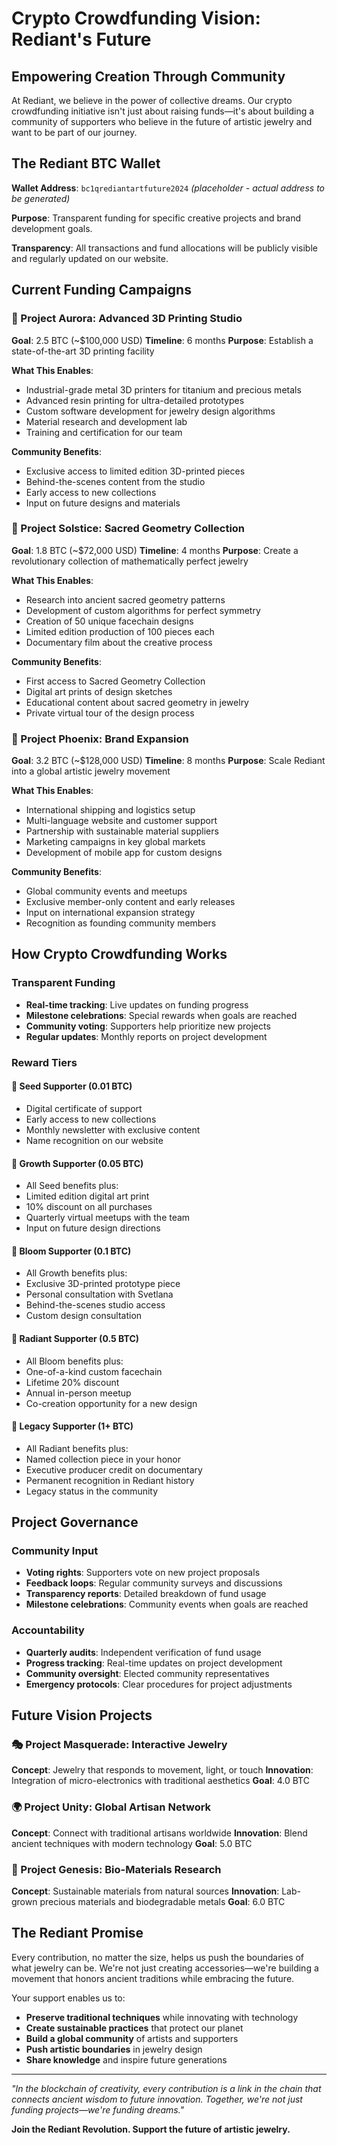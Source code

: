 # Crypto Crowdfunding Vision: Rediant's Future

## Empowering Creation Through Community

At Rediant, we believe in the power of collective dreams. Our crypto crowdfunding initiative isn't just about raising funds—it's about building a community of supporters who believe in the future of artistic jewelry and want to be part of our journey.

## The Rediant BTC Wallet

**Wallet Address**: `bc1qrediantartfuture2024` *(placeholder - actual address to be generated)*

**Purpose**: Transparent funding for specific creative projects and brand development goals.

**Transparency**: All transactions and fund allocations will be publicly visible and regularly updated on our website.

## Current Funding Campaigns

### 🎨 Project Aurora: Advanced 3D Printing Studio
**Goal**: 2.5 BTC (~$100,000 USD)
**Timeline**: 6 months
**Purpose**: Establish a state-of-the-art 3D printing facility

**What This Enables**:
- Industrial-grade metal 3D printers for titanium and precious metals
- Advanced resin printing for ultra-detailed prototypes
- Custom software development for jewelry design algorithms
- Material research and development lab
- Training and certification for our team

**Community Benefits**:
- Exclusive access to limited edition 3D-printed pieces
- Behind-the-scenes content from the studio
- Early access to new collections
- Input on future designs and materials

### 🌟 Project Solstice: Sacred Geometry Collection
**Goal**: 1.8 BTC (~$72,000 USD)
**Timeline**: 4 months
**Purpose**: Create a revolutionary collection of mathematically perfect jewelry

**What This Enables**:
- Research into ancient sacred geometry patterns
- Development of custom algorithms for perfect symmetry
- Creation of 50 unique facechain designs
- Limited edition production of 100 pieces each
- Documentary film about the creative process

**Community Benefits**:
- First access to Sacred Geometry Collection
- Digital art prints of design sketches
- Educational content about sacred geometry in jewelry
- Private virtual tour of the design process

### 🚀 Project Phoenix: Brand Expansion
**Goal**: 3.2 BTC (~$128,000 USD)
**Timeline**: 8 months
**Purpose**: Scale Rediant into a global artistic jewelry movement

**What This Enables**:
- International shipping and logistics setup
- Multi-language website and customer support
- Partnership with sustainable material suppliers
- Marketing campaigns in key global markets
- Development of mobile app for custom designs

**Community Benefits**:
- Global community events and meetups
- Exclusive member-only content and early releases
- Input on international expansion strategy
- Recognition as founding community members

## How Crypto Crowdfunding Works

### Transparent Funding
- **Real-time tracking**: Live updates on funding progress
- **Milestone celebrations**: Special rewards when goals are reached
- **Community voting**: Supporters help prioritize new projects
- **Regular updates**: Monthly reports on project development

### Reward Tiers

#### 🌱 Seed Supporter (0.01 BTC)
- Digital certificate of support
- Early access to new collections
- Monthly newsletter with exclusive content
- Name recognition on our website

#### 🌿 Growth Supporter (0.05 BTC)
- All Seed benefits plus:
- Limited edition digital art print
- 10% discount on all purchases
- Quarterly virtual meetups with the team
- Input on future design directions

#### 🌳 Bloom Supporter (0.1 BTC)
- All Growth benefits plus:
- Exclusive 3D-printed prototype piece
- Personal consultation with Svetlana
- Behind-the-scenes studio access
- Custom design consultation

#### 🌟 Radiant Supporter (0.5 BTC)
- All Bloom benefits plus:
- One-of-a-kind custom facechain
- Lifetime 20% discount
- Annual in-person meetup
- Co-creation opportunity for a new design

#### 💫 Legacy Supporter (1+ BTC)
- All Radiant benefits plus:
- Named collection piece in your honor
- Executive producer credit on documentary
- Permanent recognition in Rediant history
- Legacy status in the community

## Project Governance

### Community Input
- **Voting rights**: Supporters vote on new project proposals
- **Feedback loops**: Regular community surveys and discussions
- **Transparency reports**: Detailed breakdown of fund usage
- **Milestone celebrations**: Community events when goals are reached

### Accountability
- **Quarterly audits**: Independent verification of fund usage
- **Progress tracking**: Real-time updates on project development
- **Community oversight**: Elected community representatives
- **Emergency protocols**: Clear procedures for project adjustments

## Future Vision Projects

### 🎭 Project Masquerade: Interactive Jewelry
**Concept**: Jewelry that responds to movement, light, or touch
**Innovation**: Integration of micro-electronics with traditional aesthetics
**Goal**: 4.0 BTC

### 🌍 Project Unity: Global Artisan Network
**Concept**: Connect with traditional artisans worldwide
**Innovation**: Blend ancient techniques with modern technology
**Goal**: 5.0 BTC

### 🧬 Project Genesis: Bio-Materials Research
**Concept**: Sustainable materials from natural sources
**Innovation**: Lab-grown precious materials and biodegradable metals
**Goal**: 6.0 BTC

## The Rediant Promise

Every contribution, no matter the size, helps us push the boundaries of what jewelry can be. We're not just creating accessories—we're building a movement that honors ancient traditions while embracing the future.

Your support enables us to:
- **Preserve traditional techniques** while innovating with technology
- **Create sustainable practices** that protect our planet
- **Build a global community** of artists and supporters
- **Push artistic boundaries** in jewelry design
- **Share knowledge** and inspire future generations

---

*"In the blockchain of creativity, every contribution is a link in the chain that connects ancient wisdom to future innovation. Together, we're not just funding projects—we're funding dreams."*

**Join the Rediant Revolution. Support the future of artistic jewelry.**
